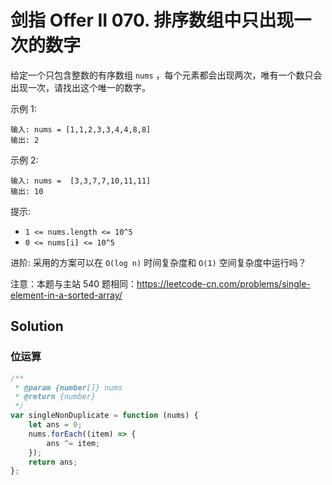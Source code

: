 # 剑指 Offer II 070. 排序数组中只出现一次的数字

给定一个只包含整数的有序数组 `nums` ，每个元素都会出现两次，唯有一个数只会出现一次，请找出这个唯一的数字。

示例 1:

```
输入: nums = [1,1,2,3,3,4,4,8,8]
输出: 2
```

示例 2:

```
输入: nums =  [3,3,7,7,10,11,11]
输出: 10
```

提示:

-   `1 <= nums.length <= 10^5`
-   `0 <= nums[i] <= 10^5`

进阶: 采用的方案可以在 `O(log n)` 时间复杂度和 `O(1)` 空间复杂度中运行吗？

注意：本题与主站 540 题相同：https://leetcode-cn.com/problems/single-element-in-a-sorted-array/

## Solution

### 位运算

```js
/**
 * @param {number[]} nums
 * @return {number}
 */
var singleNonDuplicate = function (nums) {
    let ans = 0;
    nums.forEach((item) => {
        ans ^= item;
    });
    return ans;
};
```
